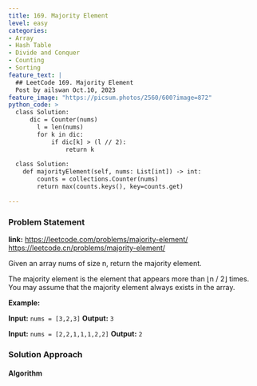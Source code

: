 ```yaml
---
title: 169. Majority Element
level: easy
categories:
- Array
- Hash Table
- Divide and Conquer
- Counting
- Sorting
feature_text: |
  ## LeetCode 169. Majority Element
  Post by ailswan Oct.10, 2023
feature_image: "https://picsum.photos/2560/600?image=872"
python_code: >
  class Solution:
      dic = Counter(nums)
        l = len(nums)
        for k in dic:
            if dic[k] > (l // 2):
                return k
  
  class Solution:
    def majorityElement(self, nums: List[int]) -> int:
        counts = collections.Counter(nums)
        return max(counts.keys(), key=counts.get)
   
---
```


### Problem Statement
**link:**
https://leetcode.com/problems/majority-element/
https://leetcode.cn/problems/majority-element/
 
Given an array nums of size n, return the majority element.

The majority element is the element that appears more than ⌊n / 2⌋ times. You may assume that the majority element always exists in the array.


**Example:**

**Input:** `nums = [3,2,3]`
**Output:** `3`
 
**Input:** `nums = [2,2,1,1,1,2,2]`
**Output:** `2`
 

### Solution Approach
 
#### Algorithm
 